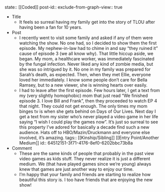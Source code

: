 state:: [[Coded]]
post-id::
exclude-from-graph-view:: true

- Title
  - It feels so surreal having my family get into the story of TLOU after having been a fan for 10 years.
- Post
  - I recently went to visit some family and asked if any of them were watching the show. No one had, so I decided to show them the first episode. My nephew-in-law had to chime in and say “they ruined it” cause of episode 3 (we all know why). That little hiccup aside, we began. My mom, a healthcare worker, was immediately fascinated by the fungal infection. Never liked any kind of zombie media, but she was so intrigued by it. No one in my family was prepared for Sarah’s death, as expected. Then, when they met Ellie, everyone loved her immediately. I know some people don’t care for Bella Ramsey, but to a new viewer, she is winning hearts over easily.
  - I had to leave after the first episode. Few hours later, I get a text from my (very slightly homophobic) mom that just read “We finished episode 3. I love Bill and Frank”, then they proceeded to watch EP 4 that night. They could not get enough. The only times my mom binges tv is when she gets behind on Days of Our Lives. Next day I get a text from my sister who’s never played a video game in her life saying “I wish I could play the games now”. It’s just so surreal to see this property I’ve adored for basically a decade find such a new audience. Hats off to HBO/Mazin/Druckmann and everyone else involved, it’s amazing.
    tags:: [[Kinship/Sibling]] [[Entry Point/Another Medium]]
    id:: 64512151-3f71-4176-8ef0-6202bbc73b8a
- Comment
  - These are the same kinds of people that probably in the past view video games as kids stuff. They never realize it is just a different medium. We (that have played games since we’re young) always knew that games are just another way to enjoy our time.
  - I’m happy that your family and friends are starting to realize how beautiful this story is. I too have friends that are enjoying the new show!
